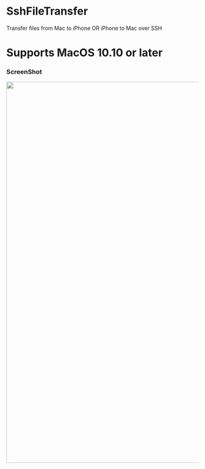 # SshFileTransfer
Transfer files from Mac to iPhone OR iPhone to Mac over SSH


# Supports MacOS 10.10 or later


### ScreenShot

<img src="https://l.top4top.io/p_16893qph11.png" width="1000"/> 
<img src="https://raw.githubusercontent.com/crazymind90

